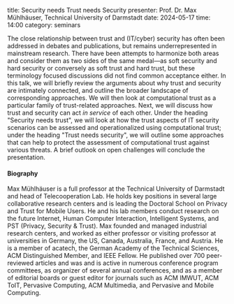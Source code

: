 title: Security needs Trust needs Security
presenter: Prof. Dr. Max Mühlhäuser, Technical University of Darmstadt
date: 2024-05-17
time: 14:00
category: seminars

The close relationship between trust and (IT/cyber) security has often been addressed in debates and publications, but remains underrepresented in mainstream research.
There have been attempts to harmonize both areas and consider them as two sides of the same medal—as soft security and hard security or conversely as soft trust and hard trust, but these terminology focused discussions did not find common acceptance either.
In this talk, we will briefly review the arguments about why trust and security are intimately connected, and outline the broader landscape of corresponding approaches. We will then look at computational trust as a particular family of trust-related approaches. Next, we will discuss how trust and security can act *in service* of each other. Under the heading "Security needs trust", we will look at how the trust aspects of IT security scenarios can be assessed and operationalized using computational trust; under the heading "Trust needs security", we will outline some approaches that can help to protect the assessment of computational trust against various threats. A brief outlook on open challenges will conclude the presentation.

#### Biography

Max Mühlhäuser is a full professor at the Technical University of Darmstadt and head of Telecooperation Lab. He holds key positions in several large collaborative research centers and is leading the Doctoral School on Privacy and Trust for Mobile Users. He and his lab members conduct research on the future Internet, Human Computer Interaction, Intelligent Systems, and PST (Privacy, Security & Trust). Max founded and managed industrial research centers, and worked as either professor or visiting professor at universities in Germany, the US, Canada, Australia, France, and Austria. He is a member of acatech, the German Academy of the Technical Sciences, ACM Distinguished Member, and IEEE Fellow. He published over 700 peer-reviewed articles and was and is active in numerous conference program committees, as organizer of several annual conferences, and as a member of editorial boards or guest editor for journals such as ACM IMWUT, ACM ToIT, Pervasive Computing, ACM Multimedia, and Pervasive and Mobile Computing.
